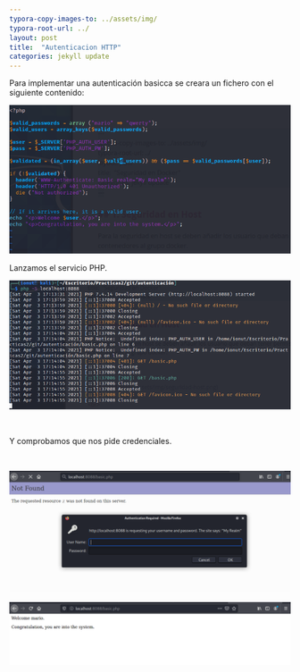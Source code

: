 ```yaml
---
typora-copy-images-to: ../assets/img/
typora-root-url: ../
layout: post
title:  "Autenticacion HTTP"
categories: jekyll update
---
```


Para implementar una autenticación basicca se creara un fichero con el siguiente contenido:

![autenticacion-3](/assets/img/autenticacion-3.png)

Lanzamos el servicio PHP.

![php](/assets/img/php.png)

<br>

Y comprobamos que nos pide credenciales.

<br>

![autenticacion-1](/assets/img/autenticacion-1.png)



![autenticacion-2](/assets/img/autenticacion-2-1617463272583.png)
